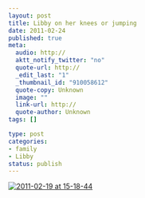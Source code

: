 ```yaml
--- 
layout: post
title: Libby on her knees or jumping
date: 2011-02-24
published: true
meta: 
  audio: http://
  aktt_notify_twitter: "no"
  quote-url: http://
  _edit_last: "1"
  _thumbnail_id: "910058612"
  quote-copy: Unknown
  image: ""
  link-url: http://
  quote-author: Unknown
tags: []

type: post
categories: 
- family
- Libby
status: publish
---
```



[![](http://media.eick.us/2011/02/2011-02-19-at-15-18-44-200x300.jpg "2011-02-19 at 15-18-44")](http://media.eick.us/2011/02/2011-02-19-at-15-18-44.jpg)
